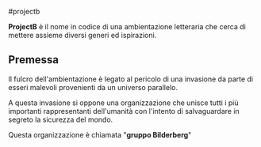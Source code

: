 #projectb


**ProjectB** è il nome in codice di una ambientazione letteraria che cerca di mettere assieme diversi generi ed ispirazioni.

## Premessa

Il fulcro dell'ambientazione è legato al pericolo di una invasione da parte di esseri malevoli provenienti da un universo parallelo.

A questa invasione si oppone una organizzazione che unisce tutti i più importanti rappresentanti dell'umanità con l'intento di salvaguardare in segreto la sicurezza del mondo.

Questa organizzazione è chiamata 
"**gruppo Bilderberg**"
